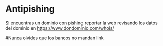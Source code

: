 # Antipishing
Si encuentras un dominio con pishing reportar la web revisando los datos del dominio en https://www.dondominio.com/whois/


#Nunca olvides que los bancos no mandan link 
